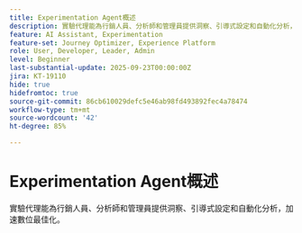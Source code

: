 ```yaml
---
title: Experimentation Agent概述
description: 實驗代理能為行銷人員、分析師和管理員提供洞察、引導式設定和自動化分析，加速數位最佳化。
feature: AI Assistant, Experimentation
feature-set: Journey Optimizer, Experience Platform
role: User, Developer, Leader, Admin
level: Beginner
last-substantial-update: 2025-09-23T00:00:00Z
jira: KT-19110
hide: true
hidefromtoc: true
source-git-commit: 86cb610029defc5e46ab98fd493892fec4a78474
workflow-type: tm+mt
source-wordcount: '42'
ht-degree: 85%

---
```


# Experimentation Agent概述

實驗代理能為行銷人員、分析師和管理員提供洞察、引導式設定和自動化分析，加速數位最佳化。

<!-- For more information, see the [AI Assistant UI guide](https://experienceleague.adobe.com/en/docs/experience-platform/ai-assistant/ui-guide#use-discoverability).-->

